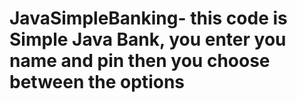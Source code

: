 # JavaSimpleBanking- this code is Simple Java Bank, you enter you name and pin then you choose between the options  
